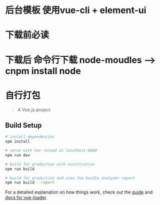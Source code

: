 # 后台模板 使用vue-cli + element-ui
# 下载前必读
# 下载后 命令行下载 node-moudles -->  cnpm install node
# 自行打包

> A Vue.js project

## Build Setup

``` bash
# install dependencies
npm install

# serve with hot reload at localhost:8080
npm run dev

# build for production with minification
npm run build

# build for production and view the bundle analyzer report
npm run build --report
```

For a detailed explanation on how things work, check out the [guide](http://vuejs-templates.github.io/webpack/) and [docs for vue-loader](http://vuejs.github.io/vue-loader).
